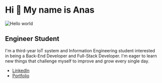 # Hi 👋 My name is Anas

<img src="https://raw.githubusercontent.com/sagar-viradiya/sagar-viradiya/master/resources/banner.png" alt="Hello world">

## Engineer Student  

I'm a third-year IoT system and Information Engineering student interested in being a Back-End Developer and Full-Stack Developer. I'm eager to learn new things that challenge myself to improve and grow every single day.

- [LinkedIn](https://www.linkedin.com/in/anasniloh03/)
- [Portfolio](https://anasedf.github.io/Portfolio/)

